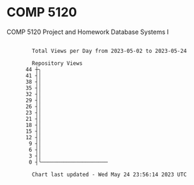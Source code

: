 # COMP 5120
COMP 5120 Project and Homework 
Database Systems I

```

        Total Views per Day from 2023-05-02 to 2023-05-24

        Repository Views
      44 ┼╮
      41 ┤│
      38 ┤│
      35 ┤│
      32 ┤│
      29 ┤│
      26 ┤│
      23 ┤│
      21 ┤│
      18 ┤│
      15 ┤│
      12 ┤│
       9 ┤│
       6 ┤│
       3 ┤│
       0 ┤╰─────────────────────

        Chart last updated - Wed May 24 23:56:14 2023 UTC
        
```
